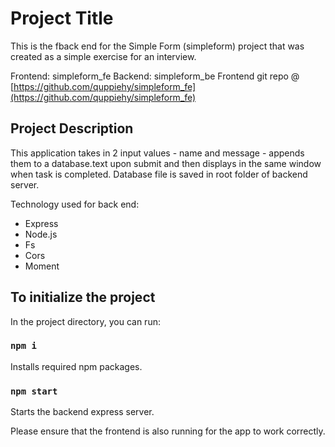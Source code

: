 # Project Title

This is the fback end for the Simple Form (simpleform) project that was created as a simple exercise for an interview.

Frontend: simpleform_fe
Backend: simpleform_be
Frontend git repo @ [https://github.com/quppiehy/simpleform_fe](https://github.com/quppiehy/simpleform_fe)

## Project Description

This application takes in 2 input values - name and message - appends them to a database.text upon submit and then displays in the same window when task is completed.
Database file is saved in root folder of backend server.

Technology used for back end:

- Express
- Node.js
- Fs
- Cors
- Moment

## To initialize the project

In the project directory, you can run:

### `npm i`

Installs required npm packages.

### `npm start`

Starts the backend express server.

Please ensure that the frontend is also running for the app to work correctly.
